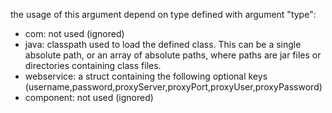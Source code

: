 the usage of this argument depend on type defined with argument "type":

- com: not used (ignored)
- java: classpath used to load the defined class. This can be a single absolute path, or an array of absolute paths, where paths are jar files or directories containing class files.
- webservice: a struct containing the following optional keys (username,password,proxyServer,proxyPort,proxyUser,proxyPassword)
- component: not used (ignored)
